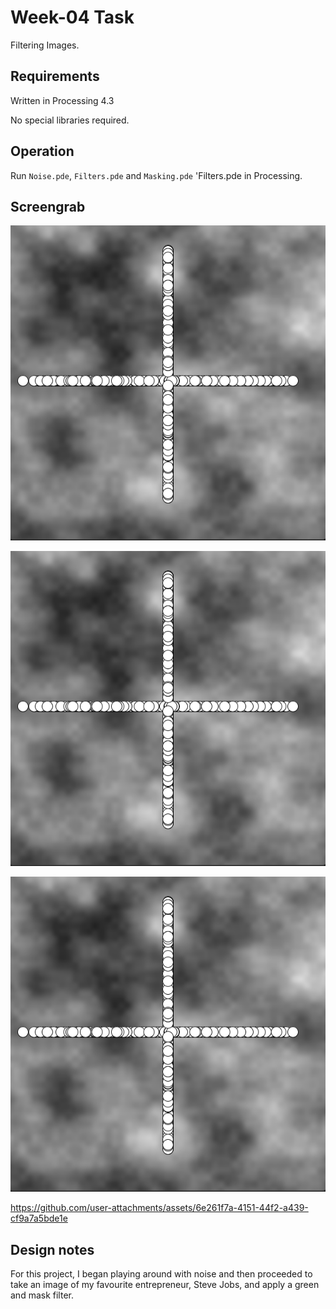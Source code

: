 # Week-04 Task

Filtering Images.

## Requirements

Written in Processing 4.3

No special libraries required.

## Operation

Run `Noise.pde`, `Filters.pde` and `Masking.pde` 'Filters.pde in Processing. 

## Screengrab


![image alt](https://github.com/Jollyboytheo/Computational-Practices-Sound-and-Image-Processing-/blob/ab2698f9be48ea7736c16b2111ad53738e84fd15/Week%204/Tasks/Noise/Screenshot%20(noise).png)

![image alt](https://github.com/Jollyboytheo/Computational-Practices-Sound-and-Image-Processing-/blob/ab2698f9be48ea7736c16b2111ad53738e84fd15/Week%204/Tasks/Noise/Screenshot%20(noise).png)

![image alt](https://github.com/Jollyboytheo/Computational-Practices-Sound-and-Image-Processing-/blob/ab2698f9be48ea7736c16b2111ad53738e84fd15/Week%204/Tasks/Noise/Screenshot%20(noise).png)



https://github.com/user-attachments/assets/6e261f7a-4151-44f2-a439-cf9a7a5bde1e



## Design notes

For this project, I began playing around with noise and then proceeded to take an image of my favourite entrepreneur, Steve Jobs, and apply a green and mask filter.
